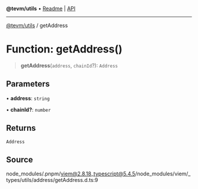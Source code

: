 **@tevm/utils** • [Readme](../README.md) \| [API](../globals.md)

***

[@tevm/utils](../README.md) / getAddress

# Function: getAddress()

> **getAddress**(`address`, `chainId`?): `Address`

## Parameters

• **address**: `string`

• **chainId?**: `number`

## Returns

`Address`

## Source

node\_modules/.pnpm/viem@2.8.18\_typescript@5.4.5/node\_modules/viem/\_types/utils/address/getAddress.d.ts:9
